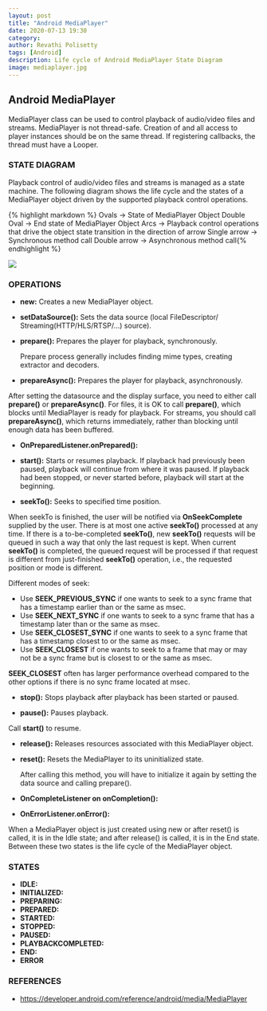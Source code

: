 ```yaml
---
layout: post
title: "Android MediaPlayer"
date: 2020-07-13 19:30
category: 
author: Revathi Polisetty
tags: [Android]
description: Life cycle of Android MediaPlayer State Diagram
image: mediaplayer.jpg
---
```


## Android MediaPlayer

MediaPlayer class can be used to control playback of audio/video files and streams. MediaPlayer is not thread-safe. Creation of and all access to player instances should be on the same thread. If registering callbacks, the thread must have a Looper.

### STATE DIAGRAM

Playback control of audio/video files and streams is managed as a state machine. The following diagram shows the life cycle and the states of a MediaPlayer object driven by the supported playback control operations.

{% highlight markdown %}
Ovals -> State of MediaPlayer Object
Double Oval -> End state of MediaPlayer Object
Arcs -> Playback control operations that drive the object state transition in the direction of arrow
    Single arrow -> Synchronous method call
    Double arrow -> Asynchronous method call{% endhighlight %}

![]({{site.baseurl}}/img/mediaplayer_state_diagram.gif)

### OPERATIONS

* **new:** Creates a new MediaPlayer object.
  
* **setDataSource():** Sets the data source (local FileDescriptor/ Streaming(HTTP/HLS/RTSP/...) source).

* **prepare():** Prepares the player for playback, synchronously. 

  Prepare process generally includes finding mime types, creating extractor and decoders.

* **prepareAsync():** Prepares the player for playback, asynchronously.

After setting the datasource and the display surface, you need to either call **prepare()** or **prepareAsync()**. For files, it is OK to call **prepare()**, which blocks until MediaPlayer is ready for playback. For streams, you should call **prepareAsync()**, which returns immediately, rather than blocking until enough data has been buffered.

* **OnPreparedListener.onPrepared():** 

* **start():** Starts or resumes playback. If playback had previously been paused, playback will continue from where it was paused. If playback had been stopped, or never started before, playback will start at the beginning.

* **seekTo():** Seeks to specified time position. 

When seekTo is finished, the user will be notified via **OnSeekComplete** supplied by the user. There is at most one active **seekTo()** processed at any time. If there is a to-be-completed **seekTo()**, new **seekTo()** requests will be queued in such a way that only the last request is kept. When current **seekTo()** is completed, the queued request will be processed if that request is different from just-finished **seekTo()** operation, i.e., the requested position or mode is different.

Different modes of seek:
  * Use **SEEK_PREVIOUS_SYNC** if one wants to seek to a sync frame that has a timestamp earlier than or the same as msec. 
  * Use **SEEK_NEXT_SYNC** if one wants to seek to a sync frame that has a timestamp later than or the same as msec. 
  * Use **SEEK_CLOSEST_SYNC** if one wants to seek to a sync frame that has a timestamp closest to or the same as msec. 
  * Use **SEEK_CLOSEST** if one wants to seek to a frame that may or may not be a sync frame but is closest to or the same as msec.

**SEEK_CLOSEST** often has larger performance overhead compared to the other options if there is no sync frame located at msec.

* **stop():** Stops playback after playback has been started or paused.

* **pause():** Pauses playback. 

Call **start()** to resume.

* **release():** Releases resources associated with this MediaPlayer object.



* **reset():** Resets the MediaPlayer to its uninitialized state.

  After calling this method, you will have to initialize it again by setting the data source and calling prepare().
  
* **OnCompleteListener on onCompletion():**
* **OnErrorListener.onError():**

When a MediaPlayer object is just created using new or after reset() is called, it is in the Idle state; and after release() is called, it is in the End state. Between these two states is the life cycle of the MediaPlayer object.

### STATES

* **IDLE:**
* **INITIALIZED:**
* **PREPARING:**
* **PREPARED:**
* **STARTED:**
* **STOPPED:**
* **PAUSED:**
* **PLAYBACKCOMPLETED:**
* **END:**
* **ERROR**

### REFERENCES
* <https://developer.android.com/reference/android/media/MediaPlayer>
